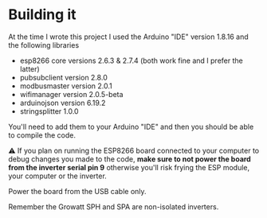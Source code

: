 # Building it

At the time I wrote this project I used the Arduino "IDE" version 1.8.16 and the following libraries
- esp8266 core versions 2.6.3 & 2.7.4 (both work fine and I prefer the latter)
- pubsubclient version 2.8.0
- modbusmaster version 2.0.1
- wifimanager version 2.0.5-beta
- arduinojson version 6.19.2
- stringsplitter 1.0.0

You'll need to add them to your Arduino "IDE" and then you should be able to compile the code.

:warning: If you plan on running the ESP8266 board connected to your computer to debug changes you made to the code, **make sure to not power the board from the inverter serial pin 9** otherwise you'll risk frying the ESP module, your computer or the inverter.

Power the board from the USB cable only.

Remember the Growatt SPH and SPA are non-isolated inverters.
